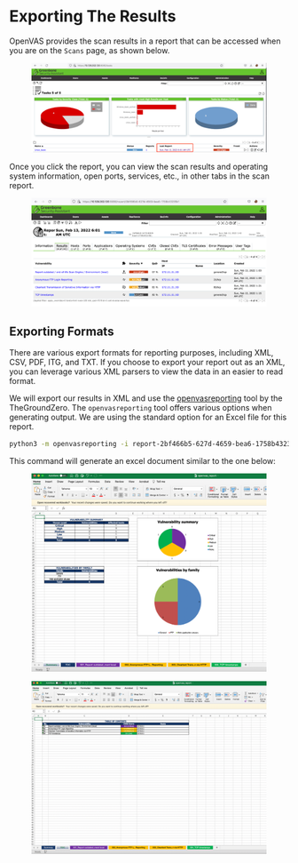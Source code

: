 # Exporting The Results

OpenVAS provides the scan results in a report that can be accessed when you are on the `Scans` page, as shown below.

<figure><img src="../../../../.gitbook/assets/image (2) (1) (1) (1) (1) (1) (1) (1) (1).png" alt=""><figcaption></figcaption></figure>

Once you click the report, you can view the scan results and operating system information, open ports, services, etc., in other tabs in the scan report.

<figure><img src="../../../../.gitbook/assets/image (3) (1) (1) (1) (1).png" alt=""><figcaption></figcaption></figure>

## Exporting Formats

There are various export formats for reporting purposes, including XML, CSV, PDF, ITG, and TXT. If you choose to export your report out as an XML, you can leverage various XML parsers to view the data in an easier to read format.

We will export our results in XML and use the [openvasreporting](https://github.com/TheGroundZero/openvasreporting) tool by the TheGroundZero. The `openvasreporting` tool offers various options when generating output. We are using the standard option for an Excel file for this report.

```bash
python3 -m openvasreporting -i report-2bf466b5-627d-4659-bea6-1758b43235b1.xml -f xlsx
```

This command will generate an excel document similar to the one below:

<figure><img src="../../../../.gitbook/assets/image (4) (1) (1) (1).png" alt=""><figcaption></figcaption></figure>

<figure><img src="../../../../.gitbook/assets/image (5) (1) (1).png" alt=""><figcaption></figcaption></figure>
